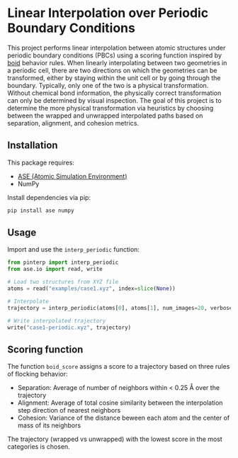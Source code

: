 # Linear Interpolation over Periodic Boundary Conditions

This project performs linear interpolation between atomic structures under periodic boundary conditions (PBCs) using a scoring function inspired by [boid](https://en.wikipedia.org/wiki/Boids#Model_details) behavior rules. When linearly interpolating between two geometries in a periodic cell, there are two directions on which the geometries can be transformed, either by staying within the unit cell or by going through the boundary. Typically, only one of the two is a physical transformation. Without chemical bond information, the physically correct transformation can only be determined by visual inspection. The goal of this project is to determine the more physical transformation via heuristics by choosing between the wrapped and unwrapped interpolated paths based on separation, alignment, and cohesion metrics.

## Installation

This package requires:

- [ASE (Atomic Simulation Environment)](https://wiki.fysik.dtu.dk/ase/)
- NumPy

Install dependencies via pip:

```bash
pip install ase numpy
```

## Usage

Import and use the `interp_periodic` function:

```python
from pinterp import interp_periodic
from ase.io import read, write

# Load two structures from XYZ file
atoms = read("examples/case1.xyz", index=slice(None))

# Interpolate
trajectory = interp_periodic(atoms[0], atoms[1], num_images=20, verbose=True)

# Write interpolated trajectory
write("case1-periodic.xyz", trajectory)
```

## Scoring function

The function `boid_score` assigns a score to a trajectory based on three rules of flocking behavior:

- Separation: Average of number of neighbors within < 0.25 Å over the trajectory
- Alignment: Average of total cosine similarity between the interpolation step direction of nearest neighbors
- Cohesion: Variance of the distance beween each atom and the center of mass of its neighbors

The trajectory (wrapped vs unwrapped) with the lowest score in the most categories is chosen.
